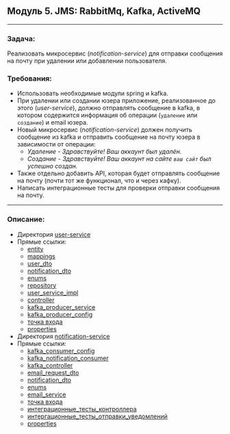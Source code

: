 ## Модуль 5. JMS: RabbitMq, Kafka, ActiveMQ

---

### Задача:
Реализовать микросервис (*notification-service*) для отправки сообщения на почту при удалении или добавлении пользователя.

### Требования:
* Использовать необходимые модули spring и kafka.
* При удалении или создании юзера приложение, реализованное до этого (*user-service*), должно отправлять сообщение в kafka,
  в котором содержится информация об операции (`удаление` или `создание`) и email юзера.
* Новый микросервис (*notification-service*) должен получить сообщение из kafka и отправить сообщение на почту юзера в
  зависимости от операции:
    * *Удаление - Здравствуйте! Ваш аккаунт был удалён.*
    * *Создание - Здравствуйте! Ваш аккаунт на сайте `ваш сайт` был успешно создан.*
* Также отдельно добавить API, которая будет отправлять сообщение на почту (почти тот же функционал, что и через кафку).
* Написать интеграционные тесты для проверки отправки сообщения на почту.

---
### Описание:
* Директория [user-service](https://github.com/MikhailAkulov/springboot_user-service_with_kafka/tree/main/src/main/java/com/akulov/springboot/userservice_withkafka)
* Прямые ссылки:
    * [entity](https://github.com/MikhailAkulov/springboot_user-service_with_kafka/blob/main/src/main/java/com/akulov/springboot/userservice_withkafka/entity/User.java)
    * [mappings](https://github.com/MikhailAkulov/springboot_user-service_with_kafka/blob/main/src/main/java/com/akulov/springboot/userservice_withkafka/utils/MappingUtils.java)
    * [user_dto](https://github.com/MikhailAkulov/springboot_user-service_with_kafka/blob/main/src/main/java/com/akulov/springboot/userservice_withkafka/dto/UserDto.java)
    * [notification_dto](https://github.com/MikhailAkulov/springboot_user-service_with_kafka/blob/main/src/main/java/com/akulov/springboot/userservice_withkafka/dto/NotificationDto.java)
    * [enums](https://github.com/MikhailAkulov/springboot_user-service_with_kafka/blob/main/src/main/java/com/akulov/springboot/userservice_withkafka/enums/OperationType.java)
    * [repository](https://github.com/MikhailAkulov/springboot_user-service_with_kafka/blob/main/src/main/java/com/akulov/springboot/userservice_withkafka/repository/UserRepository.java)
    * [user_service_impl](https://github.com/MikhailAkulov/springboot_user-service_with_kafka/blob/main/src/main/java/com/akulov/springboot/userservice_withkafka/service/UserServiceImpl.java)
    * [controller](https://github.com/MikhailAkulov/springboot_user-service_with_kafka/blob/main/src/main/java/com/akulov/springboot/userservice_withkafka/controller/UserController.java)
    * [kafka_producer_service](https://github.com/MikhailAkulov/springboot_user-service_with_kafka/blob/main/src/main/java/com/akulov/springboot/userservice_withkafka/service/KafkaProducerService.java)
    * [kafka_producer_config](https://github.com/MikhailAkulov/springboot_user-service_with_kafka/blob/main/src/main/java/com/akulov/springboot/userservice_withkafka/configuration/KafkaProducerConfig.java)
    * [точка входа](https://github.com/MikhailAkulov/springboot_user-service_with_kafka/blob/main/src/main/java/com/akulov/springboot/userservice_withkafka/UserServiceWithKafkaApplication.java)
    * [properties](https://github.com/MikhailAkulov/springboot_user-service_with_kafka/blob/main/src/main/resources/application.properties)
* Директория [notification-service](https://github.com/MikhailAkulov/springboot_kafka_notification-service/tree/main/src/main/java/com/akulov/springboot/notificationservice)
* Прямые ссылки:
    * [kafka_consumer_config](https://github.com/MikhailAkulov/springboot_kafka_notification-service/blob/main/src/main/java/com/akulov/springboot/notificationservice/configuration/KafkaConsumerConfig.java)
    * [kafka_notification_consumer](https://github.com/MikhailAkulov/springboot_kafka_notification-service/blob/main/src/main/java/com/akulov/springboot/notificationservice/consumer/KafkaNotificationConsumer.java)
    * [kafka_controller](https://github.com/MikhailAkulov/springboot_kafka_notification-service/blob/main/src/main/java/com/akulov/springboot/notificationservice/controller/KafkaController.java)
    * [email_request_dto](https://github.com/MikhailAkulov/springboot_kafka_notification-service/blob/main/src/main/java/com/akulov/springboot/notificationservice/dto/EmailRequestDto.java)
    * [notification_dto](https://github.com/MikhailAkulov/springboot_kafka_notification-service/blob/main/src/main/java/com/akulov/springboot/notificationservice/dto/NotificationDto.java)
    * [enums](https://github.com/MikhailAkulov/springboot_kafka_notification-service/blob/main/src/main/java/com/akulov/springboot/notificationservice/enums/OperationType.java)
    * [email_service](https://github.com/MikhailAkulov/springboot_kafka_notification-service/blob/main/src/main/java/com/akulov/springboot/notificationservice/service/EmailService.java)
    * [точка входа](https://github.com/MikhailAkulov/springboot_kafka_notification-service/blob/main/src/main/java/com/akulov/springboot/notificationservice/NotificationServiceApplication.java)
    * [интеграционные_тесты_контроллера](https://github.com/MikhailAkulov/springboot_kafka_notification-service/blob/main/src/test/java/com/akulov/springboot/notificationservice/controller/KafkaControllerIntegrationTest.java)
    * [интергационные_тесты_отправки_уведомлений](https://github.com/MikhailAkulov/springboot_kafka_notification-service/blob/main/src/test/java/com/akulov/springboot/notificationservice/integration/NotificationServiceIntegrationTest.java)
    * [properties](https://github.com/MikhailAkulov/springboot_kafka_notification-service/blob/main/src/main/resources/application.properties)

